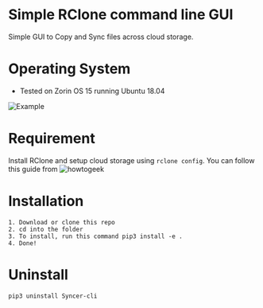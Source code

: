 # Simple RClone command line GUI

Simple GUI to Copy and Sync files across cloud storage. 

# Operating System
 - Tested on Zorin OS 15 running Ubuntu 18.04

![Example](https://github.com/devennn/Syncer-cli/blob/master/assets/Peek%202020-06-18%2019-32.gif)

# Requirement

Install RClone and setup cloud storage using ```rclone config```. You can follow this guide from ![howtogeek](https://www.howtogeek.com/451262/how-to-use-rclone-to-back-up-to-google-drive-on-linux/)
 
# Installation
```
1. Download or clone this repo
2. cd into the folder
3. To install, run this command pip3 install -e .
4. Done!
```

# Uninstall
```
pip3 uninstall Syncer-cli
```
